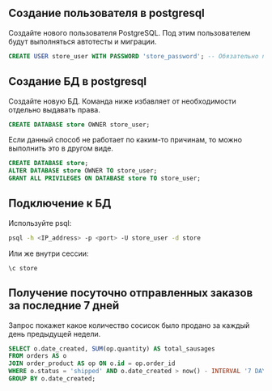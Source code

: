 ## Создание пользователя в postgresql
Создайте нового пользователя PostgreSQL. Под этим пользователем будут выполняться автотесты и миграции.
```sql
CREATE USER store_user WITH PASSWORD 'store_password'; -- Обязательно поменяйте под свои нужды!
```

## Создание БД в postgresql
Создайте новую БД. Команда ниже избавляет от необходимости отдельно выдавать права.
```sql
CREATE DATABASE store OWNER store_user;
```
Если данный способ не работает по каким-то причинам, то можно выполнить это в другом виде.
```sql
CREATE DATABASE store;
ALTER DATABASE store OWNER TO store_user;
GRANT ALL PRIVILEGES ON DATABASE store TO store_user;
```

## Подключение к БД
Используйте psql:
```bash
psql -h <IP_address> -p <port> -U store_user -d store
```
Или же внутри сессии:
```shell
\c store
```

## Получение посуточно отправленных заказов за последние 7 дней
Запрос покажет какое количество сосисок было продано за каждый день предыдущей недели.
```sql
SELECT o.date_created, SUM(op.quantity) AS total_sausages
FROM orders AS o
JOIN order_product AS op ON o.id = op.order_id
WHERE o.status = 'shipped' AND o.date_created > now() - INTERVAL '7 DAY'
GROUP BY o.date_created; 
```